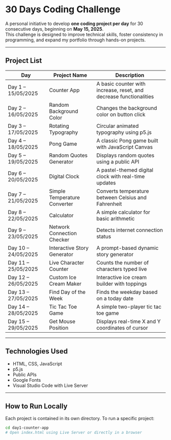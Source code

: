 # 30 Days Coding Challenge

A personal initiative to develop **one coding project per day** for 30 consecutive days, beginning on **May 15, 2025**.  
This challenge is designed to improve technical skills, foster consistency in programming, and expand my portfolio through hands-on projects.

---

## Project List

| Day                | Project Name               | Description                                      |
|--------------------|----------------------------|--------------------------------------------------|
| Day 1 – 15/05/2025 | Counter App                | A basic counter with increase, reset, and decrease functionalities |
| Day 2 – 16/05/2025 | Random Background Color    | Changes the background color on button click     |
| Day 3 – 17/05/2025 | Rotating Typography        | Circular animated typography using p5.js         |
| Day 4 – 18/05/2025 | Pong Game                  | A classic Pong game built with JavaScript Canvas |
| Day 5 – 19/05/2025 | Random Quotes Generator    | Displays random quotes using a public API        |
| Day 6 – 20/05/2025 | Digital Clock              | A pastel-themed digital clock with real-time updates |
| Day 7 – 21/05/2025 | Simple Temperature Converter | Converts temperature between Celsius and Fahrenheit |
| Day 8 – 22/05/2025 | Calculator                 | A simple calculator for basic arithmetic         |
| Day 9 – 23/05/2025 | Network Connection Checker | Detects internet connection status               |
| Day 10 – 24/05/2025| Interactive Story Generator| A prompt-based dynamic story generator           |
| Day 11 – 25/05/2025| Live Character Counter     | Counts the number of characters typed live       |
| Day 12 – 26/05/2025| Custom Ice Cream Maker     | Interactive ice cream builder with toppings      |
| Day 13 – 27/05/2025| Find Day of the Week       | Finds the weekday based on a today date          |
| Day 14 – 28/05/2025| Tic Tac Toe Game           | A simple two-player tic tac toe game             |
| Day 15 – 29/05/2025| Get Mouse Position         | Displays real-time X and Y coordinates of cursor |

---

## Technologies Used

- HTML, CSS, JavaScript
- p5.js
- Public APIs
- Google Fonts
- Visual Studio Code with Live Server

---

## How to Run Locally

Each project is contained in its own directory. To run a specific project:

```bash
cd day1-counter-app
# Open index.html using Live Server or directly in a browser
